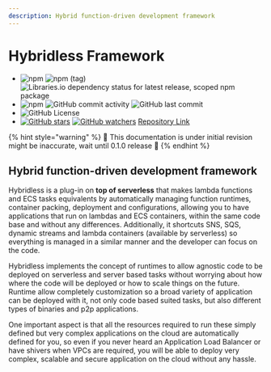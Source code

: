 ```yaml
---
description: Hybrid function-driven development framework
---
```


# Hybridless Framework

* ![npm](https://img.shields.io/npm/v/@hybridless/hybridless?style=for-the-badge) ![npm \(tag\)](https://img.shields.io/npm/v/@hybridless/hybridless/latest?style=for-the-badge) ![Libraries.io dependency status for latest release, scoped npm package](https://img.shields.io/librariesio/release/npm/@hybridless/hybridless?style=for-the-badge)
* ![npm](https://img.shields.io/npm/dy/@hybridless/hybridless?style=for-the-badge) ![GitHub commit activity](http://img.shields.io/github/commit-activity/m/hybridless/hybridless?style=for-the-badge) ![GitHub last commit](http://img.shields.io/github/last-commit/hybridless/hybridless?style=for-the-badge)
* ![GitHub License](https://img.shields.io/github/license/hybridless/hybridless?style=for-the-badge)
* [![GitHub stars](https://img.shields.io/github/stars/hybridless/hybridless?style=social&label=Star&maxAge=2592000)](https://github.com/hybridless/hybridless/stargazers/) [![GitHub watchers](https://img.shields.io/github/watchers/hybridless/hybridless?style=social&label=Watch&maxAge=2592000)](https://github.com/hybridless/hybridless/watchers/) [Repository Link](https://github.com/hybridless/hybridless)

{% hint style="warning" %}
🚧 This documentation is under initial revision might be inaccurate, wait until 0.1.0 release 🚧
{% endhint %}

## Hybrid function-driven development framework

Hybridless is a plug-in on **top of serverless** that makes lambda functions and ECS tasks equivalents by automatically managing function runtimes, container packing, deployment and configurations, allowing you to have applications that run on lambdas and ECS containers, within the same code base and without any differences. Additionally, it shortcuts SNS, SQS, dynamic streams and lambda containers \(available by serverless\) so everything is managed in a similar manner and the developer can focus on the code.

Hybridless implements the concept of runtimes to allow agnostic code to be deployed on serverless and server based tasks without worrying about how where the code will be deployed or how to scale things on the future. Runtime allow completely customization so a broad variety of application can be deployed with it, not only code based suited tasks, but also different types of binaries and p2p applications.

One important aspect is that all the resources required to run these simply defined but very complex applications on the cloud are automatically defined for you, so even if you never heard an Application Load Balancer or have shivers when VPCs are required, you will be able to deploy very complex, scalable and secure application on the cloud without any hassle.



